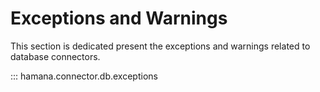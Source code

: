 # Exceptions and Warnings

This section is dedicated present the exceptions and warnings related to database connectors.

::: hamana.connector.db.exceptions